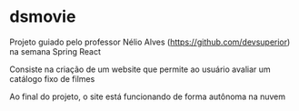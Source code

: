 # dsmovie

Projeto guiado pelo professor Nélio Alves (https://github.com/devsuperior) na semana Spring React

Consiste na criação de um website que permite ao usuário avaliar um catálogo fixo de filmes

Ao final do projeto, o site está funcionando de forma autônoma na nuvem
